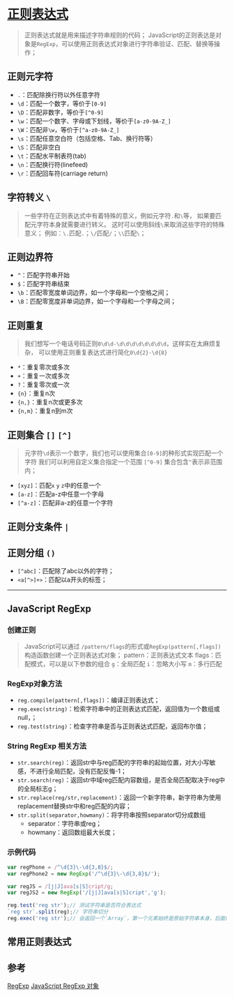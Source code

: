 # [正则表达式](https://developer.mozilla.org/zh-CN/docs/Web/JavaScript/Guide/Regular_Expressions)

> 正则表达式就是用来描述字符串规则的代码；
> JavaScript的正则表达是对象是`RegExp`，可以使用正则表达式对象进行字符串验证、匹配、替换等操作；

## 正则元字符

+ `.`：匹配除换行符以外任意字符
+ `\d`：匹配一个数字，等价于`[0-9]`
+ `\D`：匹配非数字，等价于`[^0-9]`
+ `\w`：匹配一个数字、字母或下划线，等价于`[a-z0-9A-Z_]`
+ `\W`：匹配非`\w`，等价于`[^a-z0-9A-Z_]`
+ `\s`：匹配任意空白符（包括空格、Tab、换行符等）
+ `\S`：匹配非空白
+ `\t`：匹配水平制表符(tab)
+ `\n`：匹配换行符(linefeed)
+ `\r`：匹配回车符(carriage return)

## 字符转义 `\`

> 一些字符在正则表达式中有着特殊的意义，例如元字符`.`和`\`等，
> 如果要匹配元字符本身就需要进行转义。
> 这时可以使用斜线`\`来取消这些字符的特殊意义；
> 例如：`\.`匹配`.`；`\/`匹配`/`；`\\`匹配`\`；

## 正则边界符

+ `^`：匹配字符串开始
+ `$`：匹配字符串结束
+ `\b`：匹配零宽度单词边界，如一个字母和一个空格之间；
+ `\B`：匹配零宽度非单词边界，如一个字母和一个字母之间；

## 正则重复

> 我们想写一个电话号码正则`0\d\d-\d\d\d\d\d\d\d\d`，这样实在太麻烦复杂，
> 可以使用正则重复表达式进行简化`0\d{2}-\d{8}`

+ `*`：重复零次或多次
+ `+`：重复一次或多次
+ `?`：重复零次或一次
+ `{n}`：重复n次
+ `{n,}`：重复n次或更多次
+ `{n,m}`：重复n到m次

## 正则集合 `[]` `[^]`

> 元字符`\d`表示一个数字，我们也可以使用集合`[0-9]`的种形式实现匹配一个字符
> 我们可以利用自定义集合指定一个范围
> `[^0-9]` 集合包含`^`表示非范围内；

+ `[xyz]`：匹配`x` `y` `z`中的任意一个
+ `[a-z]`：匹配a-z中任意一个字母
+ `[^a-z]`：匹配非a-z的任意一个字符

## 正则分支条件 `|`

## 正则分组 `()`

+ `[^abc]`：匹配除了abc以外的字符；
+ `<a[^>]+>`：匹配以a开头的标签；

---

## JavaScript RegExp

### 创建正则

> JavaScript可以通过 `/pattern/flags`的形式或`RegExp(pattern[,flags])`构造函数创建一个正则表达式对象；
> pattern：正则表达式文本
> flags：匹配模式，可以是以下参数的组合
> `g`：全局匹配
> `i`：忽略大小写
> `m`：多行匹配

### RegExp对象方法

+ `reg.compile(pattern[,flags])`：编译正则表达式；
+ `reg.exec(string)`：检索字符串中的正则表达式匹配，返回值为一个数组或null，；
+ `reg.test(string)`：检查字符串是否与正则表达式匹配，返回布尔值；

### String RegExp 相关方法

+ `str.search(reg)`：返回str中与reg匹配的字符串的起始位置，对大小写敏感，不进行全局匹配，没有匹配反悔-1；
+ `str.search(reg)`：返回str中域reg匹配内容数组，是否全局匹配取决于reg中的全局标志g；
+ `str.replace(reg/str,replacement)`：返回一个新字符串，新字符串为使用replacement替换str中和reg匹配的内容；
+ `str.split(separator,howmany)`：将字符串按照separator切分成数组
  + separator：字符串或reg；
  + howmany：返回数组最大长度；

### 示例代码

``` js
var regPhone = /^\d{3}\-\d{3,8}$/;
var regPhone2 = new RegExp('/^\d{3}\-\d{3,8}$/');

var regJS = /[j|J]ava[s|S]cript/g;
var regJS2 = new RegExp('/[j|J]ava[s|S]cript','g');

reg.test('reg str');// 测试字符串是否符合表达式
`reg str`.split(reg);// 字符串切分
reg.exec('reg str');// 会返回一个`Array`，第一个元素始终是原始字符串本身，后面的字符串表示匹配成功的子串；匹配失败返回`null`；
```

## 常用正则表达式

## 参考

[RegExp](https://developer.mozilla.org/zh-CN/docs/Web/JavaScript/Reference/Global_Objects/RegExp)
[JavaScript RegExp 对象](http://www.w3school.com.cn/jsref/jsref_obj_regexp.asp)

